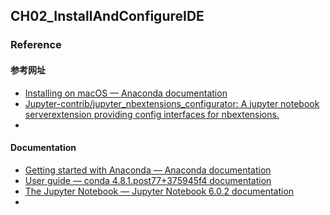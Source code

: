 ## CH02_InstallAndConfigureIDE

### Reference

#### 参考网址

- [Installing on macOS — Anaconda documentation](https://docs.anaconda.com/anaconda/install/mac-os/)
- [Jupyter-contrib/jupyter_nbextensions_configurator: A jupyter notebook serverextension providing config interfaces for nbextensions.](https://github.com/Jupyter-contrib/jupyter_nbextensions_configurator#installation )
- 

#### Documentation

- [Getting started with Anaconda — Anaconda documentation](https://docs.anaconda.com/anaconda/user-guide/getting-started/ )
- [User guide — conda 4.8.1.post77+375945f4 documentation](https://conda.io/projects/conda/en/latest/user-guide/index.html )
- [The Jupyter Notebook — Jupyter Notebook 6.0.2 documentation](https://jupyter-notebook.readthedocs.io/en/stable/ )
- 

